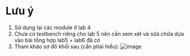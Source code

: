 # Lưu ý
1. Sử dụng lại các module ở lab 4
2. Chưa có testbench riêng cho lab 5 nên cần xem xét và sửa chữa dựa vào bài tổng hợp lab5 + lab6 đã có
3. Tham khảo sơ đồ khối sau (cần phải hiểu):
![image](https://github.com/Fap15203/lab-hdl/assets/42090475/3ed2573f-de28-48a1-9884-c163e17b4bc8)
